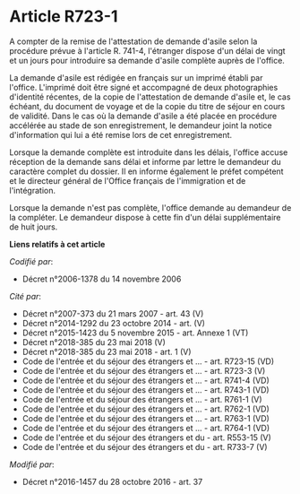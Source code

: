 # Article R723-1

A compter de la remise de l'attestation de demande d'asile selon la procédure prévue à l'article R. 741-4, l'étranger dispose
d'un délai de vingt et un jours pour introduire sa demande d'asile complète auprès de l'office. 

La demande d'asile est rédigée en français sur un imprimé établi par l'office. L'imprimé doit être signé et accompagné de
deux photographies d'identité récentes, de la copie de l'attestation de demande d'asile et, le cas échéant, du document de
voyage et de la copie du titre de séjour en cours de validité. Dans  le cas où la demande d'asile a été placée en procédure
accélérée au  stade de son enregistrement, le demandeur joint la notice d'information  qui lui a été remise lors de cet
enregistrement.

Lorsque la demande complète est introduite dans les délais, l'office accuse réception de la demande sans délai et informe par
lettre le demandeur du caractère complet du dossier. Il en informe également le préfet compétent et le directeur général de
l'Office français de l'immigration et de l'intégration. 

Lorsque la demande n'est pas complète, l'office demande au demandeur de la compléter. Le demandeur dispose à cette fin d'un
délai supplémentaire de huit jours.

**Liens relatifs à cet article**

_Codifié par_:

  - Décret n°2006-1378 du 14 novembre 2006

_Cité par_:

  - Décret n°2007-373 du 21 mars 2007 - art. 43 (V)
  - Décret n°2014-1292 du 23 octobre 2014 - art. (V)
  - Décret n°2015-1423 du 5 novembre 2015 - art. Annexe 1 (VT)
  - Décret n°2018-385 du 23 mai 2018 (V)
  - Décret n°2018-385 du 23 mai 2018 - art. 1 (V)
  - Code de l'entrée et du séjour des étrangers et ... - art. R723-15 (VD)
  - Code de l'entrée et du séjour des étrangers et ... - art. R723-3 (V)
  - Code de l'entrée et du séjour des étrangers et ... - art. R741-4 (VD)
  - Code de l'entrée et du séjour des étrangers et ... - art. R743-1 (VD)
  - Code de l'entrée et du séjour des étrangers et ... - art. R761-1 (V)
  - Code de l'entrée et du séjour des étrangers et ... - art. R762-1 (VD)
  - Code de l'entrée et du séjour des étrangers et ... - art. R763-1 (VD)
  - Code de l'entrée et du séjour des étrangers et ... - art. R764-1 (VD)
  - Code de l'entrée et du séjour des étrangers et du  - art. R553-15 (V)
  - Code de l'entrée et du séjour des étrangers et du  - art. R733-7 (V)

_Modifié par_:

  - Décret n°2016-1457 du 28 octobre 2016 - art. 37
